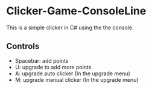 # Clicker-Game-ConsoleLine

This is a simple clicker in C# using the the console.

## Controls

- Spacebar: add points
- U: upgrade to add more points
- A: upgrade auto clicker (In the upgrade menu)
- M: upgrade manual clicker (In the upgrade menu)
